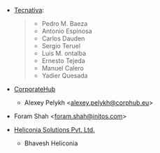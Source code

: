 - [Tecnativa](https://www.tecnativa.com):

  > - Pedro M. Baeza
  > - Antonio Espinosa
  > - Carlos Dauden
  > - Sergio Teruel
  > - Luis M. ontalba
  > - Ernesto Tejeda
  > - Manuel Calero
  > - Yadier Quesada

- [CorporateHub](https://corporatehub.eu/)

  - Alexey Pelykh \<<alexey.pelykh@corphub.eu>\>

- Foram Shah \<<foram.shah@initos.com>\>
- [Heliconia Solutions Pvt. Ltd.](https://www.heliconia.io)
  - Bhavesh Heliconia

